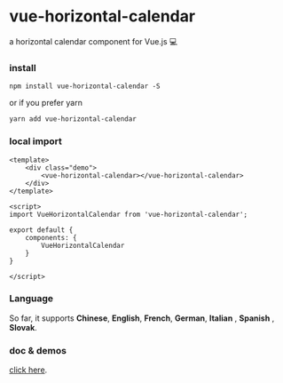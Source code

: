 # vue-horizontal-calendar

a horizontal calendar component for Vue.js :computer:

### install
```
npm install vue-horizontal-calendar -S
```
or if you prefer yarn
```
yarn add vue-horizontal-calendar
```

### local import
```
<template>
    <div class="demo">
        <vue-horizontal-calendar></vue-horizontal-calendar>
    </div>
</template>

<script>
import VueHorizontalCalendar from 'vue-horizontal-calendar';

export default {
    components: {
        VueHorizontalCalendar
    }
}

</script>
```
### Language

So far, it supports **Chinese**, **English**, **French**, **German**, **Italian** , **Spanish** , **Slovak**.

### doc & demos
[click here](http://calendar.wantalone.com/).
